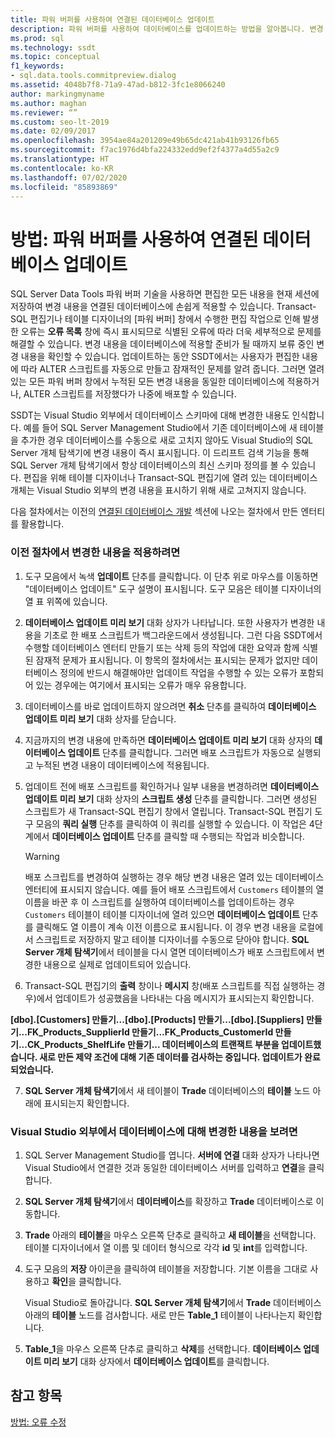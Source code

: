 ```yaml
---
title: 파워 버퍼를 사용하여 연결된 데이터베이스 업데이트
description: 파워 버퍼를 사용하여 데이터베이스를 업데이트하는 방법을 알아봅니다. 변경 내용을 적용하기 전에 확인하는 방법과 나중에 배포할 수 있도록 스크립트 변경 내용을 저장하는 방법을 확인합니다.
ms.prod: sql
ms.technology: ssdt
ms.topic: conceptual
f1_keywords:
- sql.data.tools.commitpreview.dialog
ms.assetid: 4048b7f8-71a9-47ad-b812-3fc1e8066240
author: markingmyname
ms.author: maghan
ms.reviewer: “”
ms.custom: seo-lt-2019
ms.date: 02/09/2017
ms.openlocfilehash: 3954ae84a201209e49b65dc421ab41b93126fb65
ms.sourcegitcommit: f7ac1976d4bfa224332edd9ef2f4377a4d55a2c9
ms.translationtype: HT
ms.contentlocale: ko-KR
ms.lasthandoff: 07/02/2020
ms.locfileid: "85893869"
---
```

# <a name="how-to-update-a-connected-database-with-power-buffer"></a>방법: 파워 버퍼를 사용하여 연결된 데이터베이스 업데이트

SQL Server Data Tools 파워 버퍼 기술을 사용하면 편집한 모든 내용을 현재 세션에 저장하여 변경 내용을 연결된 데이터베이스에 손쉽게 적용할 수 있습니다. Transact\-SQL 편집기나 테이블 디자이너의 [파워 버퍼] 창에서 수행한 편집 작업으로 인해 발생한 오류는 **오류 목록** 창에 즉시 표시되므로 식별된 오류에 따라 더욱 세부적으로 문제를 해결할 수 있습니다. 변경 내용을 데이터베이스에 적용할 준비가 될 때까지 보류 중인 변경 내용을 확인할 수 있습니다. 업데이트하는 동안 SSDT에서는 사용자가 편집한 내용에 따라 ALTER 스크립트를 자동으로 만들고 잠재적인 문제를 알려 줍니다. 그러면 열려 있는 모든 파워 버퍼 창에서 누적된 모든 변경 내용을 동일한 데이터베이스에 적용하거나, ALTER 스크립트를 저장했다가 나중에 배포할 수 있습니다.  
  
SSDT는 Visual Studio 외부에서 데이터베이스 스키마에 대해 변경한 내용도 인식합니다. 예를 들어 SQL Server Management Studio에서 기존 데이터베이스에 새 테이블을 추가한 경우 데이터베이스를 수동으로 새로 고치지 않아도 Visual Studio의 SQL Server 개체 탐색기에 변경 내용이 즉시 표시됩니다. 이 드리프트 검색 기능을 통해 SQL Server 개체 탐색기에서 항상 데이터베이스의 최신 스키마 정의를 볼 수 있습니다. 편집을 위해 테이블 디자이너나 Transact\-SQL 편집기에 열려 있는 데이터베이스 개체는 Visual Studio 외부의 변경 내용을 표시하기 위해 새로 고쳐지지 않습니다.  
  
다음 절차에서는 이전의 [연결된 데이터베이스 개발](../ssdt/connected-database-development.md) 섹션에 나오는 절차에서 만든 엔터티를 활용합니다.  
  
### <a name="to-apply-the-changes-made-in-the-previous-procedures"></a>이전 절차에서 변경한 내용을 적용하려면  
  
1.  도구 모음에서 녹색 **업데이트** 단추를 클릭합니다. 이 단추 위로 마우스를 이동하면 "데이터베이스 업데이트" 도구 설명이 표시됩니다. 도구 모음은 테이블 디자이너의 열 표 위쪽에 있습니다.  
  
2.  **데이터베이스 업데이트 미리 보기** 대화 상자가 나타납니다. 또한 사용자가 변경한 내용을 기초로 한 배포 스크립트가 백그라운드에서 생성됩니다. 그런 다음 SSDT에서 수행할 데이터베이스 엔터티 만들기 또는 삭제 등의 작업에 대한 요약과 함께 식별된 잠재적 문제가 표시됩니다. 이 항목의 절차에서는 표시되는 문제가 없지만 데이터베이스 정의에 반드시 해결해야만 업데이트 작업을 수행할 수 있는 오류가 포함되어 있는 경우에는 여기에서 표시되는 오류가 매우 유용합니다.  
  
3.  데이터베이스를 바로 업데이트하지 않으려면 **취소** 단추를 클릭하여 **데이터베이스 업데이트 미리 보기** 대화 상자를 닫습니다.  
  
4.  지금까지의 변경 내용에 만족하면 **데이터베이스 업데이트 미리 보기** 대화 상자의 **데이터베이스 업데이트** 단추를 클릭합니다. 그러면 배포 스크립트가 자동으로 실행되고 누적된 변경 내용이 데이터베이스에 적용됩니다.  
  
5.  업데이트 전에 배포 스크립트를 확인하거나 일부 내용을 변경하려면 **데이터베이스 업데이트 미리 보기** 대화 상자의 **스크립트 생성** 단추를 클릭합니다. 그러면 생성된 스크립트가 새 Transact\-SQL 편집기 창에서 열립니다. Transact\-SQL 편집기 도구 모음의 **쿼리 실행** 단추를 클릭하여 이 쿼리를 실행할 수 있습니다. 이 작업은 4단계에서 **데이터베이스 업데이트** 단추를 클릭할 때 수행되는 작업과 비슷합니다.  
  
    > [!WARNING]  
    > 배포 스크립트를 변경하여 실행하는 경우 해당 변경 내용은 열려 있는 데이터베이스 엔터티에 표시되지 않습니다. 예를 들어 배포 스크립트에서 `Customers` 테이블의 열 이름을 바꾼 후 이 스크립트를 실행하여 데이터베이스를 업데이트하는 경우 `Customers` 테이블이 테이블 디자이너에 열려 있으면 **데이터베이스 업데이트** 단추를 클릭해도 열 이름이 계속 이전 이름으로 표시됩니다. 이 경우 변경 내용을 로컬에서 스크립트로 저장하지 말고 테이블 디자이너를 수동으로 닫아야 합니다. **SQL Server 개체 탐색기**에서 테이블을 다시 열면 데이터베이스가 배포 스크립트에서 변경한 내용으로 실제로 업데이트되어 있습니다.  
  
6.  Transact\-SQL 편집기의 **출력** 창이나 **메시지** 창(배포 스크립트를 직접 실행하는 경우)에서 업데이트가 성공했음을 나타내는 다음 메시지가 표시되는지 확인합니다.  
  
**[dbo].[Customers] 만들기...[dbo].[Products] 만들기...[dbo].[Suppliers] 만들기...FK_Products_SupplierId 만들기...FK_Products_CustomerId 만들기...CK_Products_ShelfLife 만들기... 데이터베이스의 트랜잭트 부분을 업데이트했습니다. 새로 만든 제약 조건에 대해 기존 데이터를 검사하는 중입니다. 업데이트가 완료되었습니다.**  
  
7.  **SQL Server 개체 탐색기**에서 새 테이블이 **Trade** 데이터베이스의 **테이블** 노드 아래에 표시되는지 확인합니다.  
  
### <a name="to-view-changes-made-to-a-database-outside-visual-studio"></a>Visual Studio 외부에서 데이터베이스에 대해 변경한 내용을 보려면  
  
1.  SQL Server Management Studio를 엽니다. **서버에 연결** 대화 상자가 나타나면 Visual Studio에서 연결한 것과 동일한 데이터베이스 서버를 입력하고 **연결**을 클릭합니다.  
  
2.  **SQL Server 개체 탐색기**에서 **데이터베이스**를 확장하고 **Trade** 데이터베이스로 이동합니다.  
  
3.  **Trade** 아래의 **테이블**을 마우스 오른쪽 단추로 클릭하고 **새 테이블**을 선택합니다. 테이블 디자이너에서 열 이름 및 데이터 형식으로 각각 **id** 및 **int**를 입력합니다.  
  
4.  도구 모음의 **저장** 아이콘을 클릭하여 테이블을 저장합니다. 기본 이름을 그대로 사용하고 **확인**을 클릭합니다.  
  
    Visual Studio로 돌아갑니다. **SQL Server 개체 탐색기**에서 **Trade** 데이터베이스 아래의 **테이블** 노드를 검사합니다. 새로 만든 **Table_1** 테이블이 나타나는지 확인합니다.  
  
5.  **Table_1**을 마우스 오른쪽 단추로 클릭하고 **삭제**를 선택합니다. **데이터베이스 업데이트 미리 보기** 대화 상자에서 **데이터베이스 업데이트**를 클릭합니다.  
  
## <a name="see-also"></a>참고 항목  
[방법: 오류 수정](../ssdt/how-to-fix-errors.md)  
  
